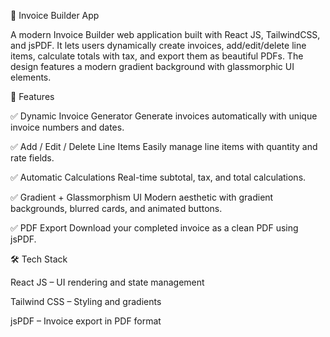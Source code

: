 🧾 Invoice Builder App

A modern Invoice Builder web application built with React JS, TailwindCSS, and jsPDF.
It lets users dynamically create invoices, add/edit/delete line items, calculate totals with tax, and export them as beautiful PDFs.
The design features a modern gradient background with glassmorphic UI elements.

🚀 Features

✅ Dynamic Invoice Generator
Generate invoices automatically with unique invoice numbers and dates.

✅ Add / Edit / Delete Line Items
Easily manage line items with quantity and rate fields.

✅ Automatic Calculations
Real-time subtotal, tax, and total calculations.

✅ Gradient + Glassmorphism UI
Modern aesthetic with gradient backgrounds, blurred cards, and animated buttons.

✅ PDF Export
Download your completed invoice as a clean PDF using jsPDF.

🛠️ Tech Stack

React JS – UI rendering and state management

Tailwind CSS – Styling and gradients

jsPDF – Invoice export in PDF format
